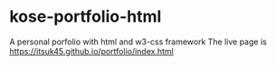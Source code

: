 # kose-portfolio-html
A personal porfolio with html and w3-css framework
The live page is https://itsuk45.github.io/portfolio/index.html
